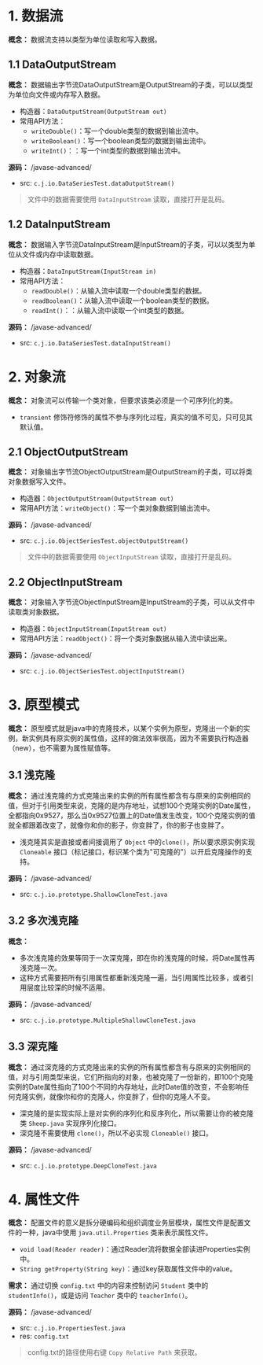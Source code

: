 # 1. 数据流

**概念：** 数据流支持以类型为单位读取和写入数据。

## 1.1 DataOutputStream

**概念：** 数据输出字节流DataOutputStream是OutputStream的子类，可以以类型为单位向文件或内存写入数据。
- 构造器：`DataOutputStream(OutputStream out)`
- 常用API方法：
    - `writeDouble()`：写一个double类型的数据到输出流中。
    - `writeBoolean()`：写一个boolean类型的数据到输出流中。
    - `writeInt()`：：写一个int类型的数据到输出流中。

**源码：** /javase-advanced/
- src: `c.j.io.DataSeriesTest.dataOutputStream()`

> 文件中的数据需要使用 `DataInputStream` 读取，直接打开是乱码。

## 1.2 DataInputStream

**概念：** 数据输入字节流DataInputStream是InputStream的子类，可以以类型为单位从文件或内存中读取数据。
- 构造器：`DataInputStream(InputStream in)`
- 常用API方法：
    - `readDouble()`：从输入流中读取一个double类型的数据。
    - `readBoolean()`：从输入流中读取一个boolean类型的数据。
    - `readInt()`：：从输入流中读取一个int类型的数据。

**源码：** /javase-advanced/
- src: `c.j.io.DataSeriesTest.dataInputStream()`

# 2. 对象流

**概念：** 对象流可以传输一个类对象，但要求该类必须是一个可序列化的类。
- `transient` 修饰符修饰的属性不参与序列化过程，真实的值不可见，只可见其默认值。

## 2.1 ObjectOutputStream

**概念：** 对象输出字节流ObjectOutputStream是OutputStream的子类，可以将类对象数据写入文件。
- 构造器：`ObjectOutputStream(OutputStream out)`
- 常用API方法：`writeObject()`：写一个类对象数据到输出流中。

**源码：** /javase-advanced/
- src: `c.j.io.ObjectSeriesTest.objectOutputStream()`

> 文件中的数据需要使用 `ObjectInputStream` 读取，直接打开是乱码。

## 2.2 ObjectInputStream

**概念：** 对象输入字节流ObjectInputStream是InputStream的子类，可以从文件中读取类对象数据。
- 构造器：`ObjectInputStream(InputStream out)`
- 常用API方法：`readObject()`：将一个类对象数据从输入流中读出来。

**源码：** /javase-advanced/
- src: `c.j.io.ObjectSeriesTest.objectInputStream()`

# 3. 原型模式

**概念：** 原型模式就是java中的克隆技术，以某个实例为原型，克隆出一个新的实例，新实例具有原实例的属性值，这样的做法效率很高，因为不需要执行构造器（new），也不需要为属性赋值等。

## 3.1 浅克隆

**概念：** 通过浅克隆的方式克隆出来的实例的所有属性都含有与原来的实例相同的值，但对于引用类型来说，克隆的是内存地址，试想100个克隆实例的Date属性，全都指向0x9527，那么当0x9527位置上的Date值发生改变，100个克隆实例的值就全都跟着改变了，就像你和你的影子，你变胖了，你的影子也变胖了。
- 浅克隆其实是直接或者间接调用了 `Object` 中的`clone()`，所以要求原实例实现 `Cloneable` 接口（标记接口，标识某个类为"可克隆的"）以开启克隆操作的支持。

**源码：** /javase-advanced/
- src: `c.j.io.prototype.ShallowCloneTest.java`

## 3.2 多次浅克隆

**概念：** 
- 多次浅克隆的效果等同于一次深克隆，即在你的浅克隆的时候，将Date属性再浅克隆一次。
- 这种方式需要把所有引用属性都重新浅克隆一遍，当引用属性比较多，或者引用层度比较深的时候不适用。

**源码：** /javase-advanced/
- src: `c.j.io.prototype.MultipleShallowCloneTest.java`

## 3.3 深克隆

**概念：** 通过深克隆的方式克隆出来的实例的所有属性都含有与原来的实例相同的值，对与引用类型来说，它们所指向的对象，也被克隆了一份新的，即100个克隆实例的Date属性指向了100个不同的内存地址，此时Date值的改变，不会影响任何克隆实例，就像你和你的克隆人，你变胖了，但你的克隆人不变。
- 深克隆的是实现实际上是对实例的序列化和反序列化，所以需要让你的被克隆类 `Sheep.java` 实现序列化接口。
- 深克隆不需要使用 `clone()`，所以不必实现 `Cloneable()` 接口。

**源码：** /javase-advanced/
- src: `c.j.io.prototype.DeepCloneTest.java`

# 4. 属性文件

**概念：** 配置文件的意义是拆分硬编码和组织调度业务层模块，属性文件是配置文件的一种，java中使用 `java.util.Properties` 类来表示属性文件。
- `void load(Reader reader)`：通过Reader流将数据全部读进Properties实例中。
- `String getProperty(String key)`：通过key获取属性文件中的value。

**需求：** 通过切换 `config.txt` 中的内容来控制访问 `Student` 类中的 `studentInfo()`，或是访问 `Teacher` 类中的 `teacherInfo()`。

**源码：** /javase-advanced/
- src: `c.j.io.PropertiesTest.java`
- res: `config.txt`

> config.txt的路径使用右键 `Copy Relative Path` 来获取。




